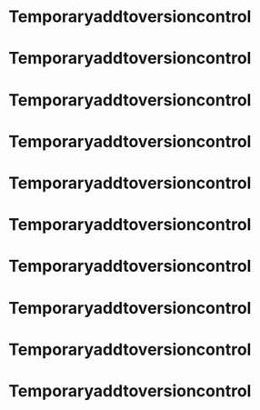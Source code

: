 # Temporaryaddtoversioncontrol
# Temporaryaddtoversioncontrol
# Temporaryaddtoversioncontrol
# Temporaryaddtoversioncontrol
# Temporaryaddtoversioncontrol
# Temporaryaddtoversioncontrol
# Temporaryaddtoversioncontrol
# Temporaryaddtoversioncontrol
# Temporaryaddtoversioncontrol
# Temporaryaddtoversioncontrol
